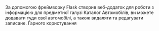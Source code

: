 За допомогою фреймворку Flask створив веб-додаток для роботи з інформацією
для предметної галузі Каталог Автомобілів, ви можете додавати туди свої автомобілі,
а також видаляти та редагувати записане. Гарного користування
